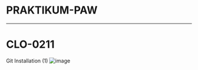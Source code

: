 # PRAKTIKUM-PAW

____________________________________________________
# CLO-0211

Git Installation (1)
![image](https://user-images.githubusercontent.com/112878739/210025019-8440dffb-b087-45a4-9f3a-75987c166e6e.png)
